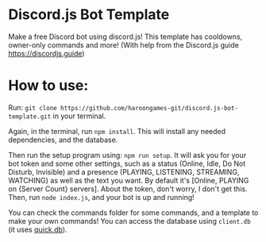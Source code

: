 # Discord.js Bot Template
Make a free Discord bot using discord.js! This template has cooldowns, owner-only commands and more! (With help from the Discord.js guide https://discordjs.guide)

# How to use:

Run: `git clone https://github.com/haroongames-git/discord.js-bot-template.git` in your terminal. 

Again, in the terminal, run `npm install`. This will install any needed dependencies, and the database.

Then run the setup program using: `npm run setup`. 
It will ask you for your bot token and some other settings, such as a status (Online, Idle, Do Not Disturb, Invisible) and a presence (PLAYING, LISTENING, STREAMING, WATCHING) as well as the text you want. By default it's [Online, PLAYING on {Server Count} servers]. About the token, don't worry, I don't get this. Then, run `node index.js`, and your bot is up and running!

You can check the commands folder for some commands, and a template to make your own commands! You can access the database using `client.db` (it uses [quick.db](https://npmjs.com/package/quick.db)).
